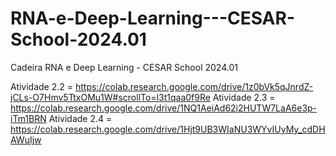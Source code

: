# RNA-e-Deep-Learning---CESAR-School-2024.01
Cadeira RNA e Deep Learning - CESAR School 2024.01

Atividade 2.2 = https://colab.research.google.com/drive/1z0bVk5qJnrdZ-jCLs-O7Hmv5TtxOMu1W#scrollTo=l3t1qaa0f9Re
Atividade 2.3 = https://colab.research.google.com/drive/1NQ1AeiAd62i2HUTW7LaA6e3p-iTm1BRN
Atividade 2.4 = https://colab.research.google.com/drive/1Hjt9UB3WIaNU3WYvIUyMy_cdDHAWuIjw
